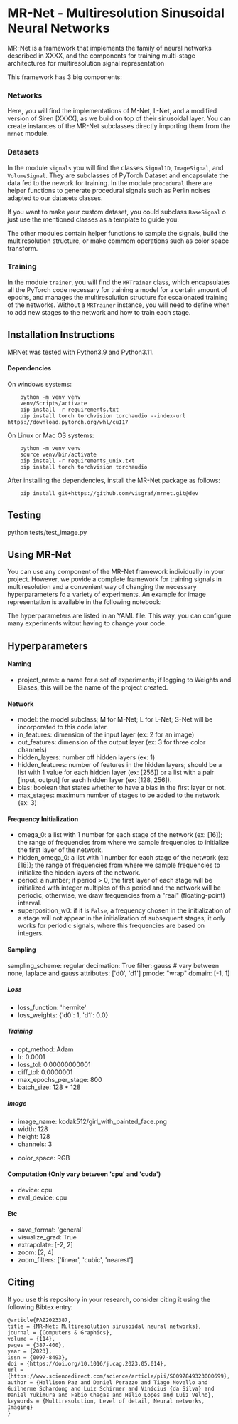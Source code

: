 # MR-Net - Multiresolution Sinusoidal Neural Networks

MR-Net is a framework that implements the family of neural networks described in XXXX, and the components for training multi-stage architectures for multiresolution signal representation

This framework has 3 big components:

### Networks

Here, you will find the implementations of M-Net, L-Net, and a modified version of Siren [XXXX], as we build on top of their sinusoidal layer. You can create instances of the MR-Net subclasses directly importing them from the `mrnet` module.

### Datasets

In the module `signals` you will find the classes `Signal1D`, `ImageSignal`, and `VolumeSignal`. They are subclasses of PyTorch Dataset and encapsulate the data fed to the nework for training. In the module `procedural` there are helper functions to generate procedural signals such as Perlin noises adapted to our datasets classes.

If you want to make your custom dataset, you could subclass `BaseSignal` o just use the mentioned classes as a template to guide you.

The other modules contain helper functions to sample the signals, build the multiresolution structure, or make commom operations such as color space transform.

### Training

In the module `trainer`, you will find the `MRTrainer` class, which encapsulates all the PyTorch code necessary for training a model for a certain amount of epochs, and manages the multiresolution structure for escalonated training of the networks. Without a `MRTrainer` instance, you will need to define when to add new stages to the network and how to train each stage. 

## Installation Instructions

MRNet was tested with Python3.9 and Python3.11.

#### Dependencies

On windows systems:
```
    python -m venv venv
    venv/Scripts/activate
    pip install -r requirements.txt
    pip install torch torchvision torchaudio --index-url https://download.pytorch.org/whl/cu117
```

On Linux or Mac OS systems:
```
    python -m venv venv
    source venv/bin/activate
    pip install -r requirements_unix.txt
    pip install torch torchvision torchaudio
```

After installing the dependencies, install the MR-Net package as follows:

```
    pip install git+https://github.com/visgraf/mrnet.git@dev
```

## Testing

python tests/test_image.py

## Using MR-Net

You can use any component of the MR-Net framework individually in your project. However, we povide a complete framework for training signals in multiresolution and a convenient way of changing the necessary hyperparameters fo a variety of experiments. An example for image representation is available in the following notebook:


The hyperparameters are listed in an YAML file. This way, you can configure many experiments witout having to change your code.

## Hyperparameters

#### Naming
- project_name: a name for a set of experiments; if logging to Weights and Biases, this will be the name of the project created.

#### Network
- model: the model subclass; M for M-Net; L for L-Net; S-Net will be incorporated to this code later.
- in_features: dimension of the input layer (ex: 2 for an image)
- out_features: dimension of the output layer (ex: 3 for three color channels)
- hidden_layers: number off hidden layers (ex: 1)
- hidden_features: number of features in the hidden layers; should be a list with 1 value for each hidden layer (ex: [256]) or a list with a pair [input, output] for each hidden layer (ex: [128, 256]).
- bias: boolean that states whether to have a bias in the first layer or not.
- max_stages: maximum number of stages to be added to the network (ex: 3)

#### Frequency Initialization
- omega_0: a list with 1 number for each stage of the network (ex: [16]); the range of frequencies from where we sample frequencies to initialize the first layer of the network.
- hidden_omega_0: a list with 1 number for each stage of the network (ex: [16]); the range of frequencies from where we sample frequencies to initialize the hidden layers of the network.
- period: a number; if period $\gt$ 0, the first layer of each stage will be initialized with integer multiples of this period and the network will be periodic; otherwise, we draw frequencies from a "real" (floating-point) interval.
- superposition_w0: if it is `False`, a frequency chosen in the initialization of a stage will not appear in the initialization of subsequent stages; it only works for periodic signals, where this frequencies are based on integers.

#### Sampling
sampling_scheme: regular
decimation: True
filter: gauss # vary between none, laplace and gauss
attributes: ['d0', 'd1']
pmode: "wrap"
domain: [-1, 1]

##### Loss
- loss_function: 'hermite'
- loss_weights: {'d0': 1, 'd1': 0.0}

##### Training
- opt_method: Adam
- lr: 0.0001
- loss_tol: 0.00000000001
- diff_tol: 0.0000001
- max_epochs_per_stage: 800
- batch_size: 128 * 128

##### Image
- image_name: kodak512/girl_with_painted_face.png
- width: 128
- height: 128
- channels: 3
<!-- # see: https://pillow.readthedocs.io/en/stable/handbook/concepts.html#concept-modes -->
- color_space: RGB

#### Computation (Only vary between 'cpu' and 'cuda')
- device: cpu
- eval_device: cpu

#### Etc
- save_format: 'general'
- visualize_grad: True
- extrapolate: [-2, 2]
- zoom: [2, 4]
- zoom_filters: ['linear', 'cubic', 'nearest']


## Citing

If you use this repository in your research, consider citing it using the following Bibtex entry:

```
@article{PAZ2023387,
title = {MR-Net: Multiresolution sinusoidal neural networks},
journal = {Computers & Graphics},
volume = {114},
pages = {387-400},
year = {2023},
issn = {0097-8493},
doi = {https://doi.org/10.1016/j.cag.2023.05.014},
url = {https://www.sciencedirect.com/science/article/pii/S0097849323000699},
author = {Hallison Paz and Daniel Perazzo and Tiago Novello and Guilherme Schardong and Luiz Schirmer and Vinícius {da Silva} and Daniel Yukimura and Fabio Chagas and Hélio Lopes and Luiz Velho},
keywords = {Multiresolution, Level of detail, Neural networks, Imaging}
}
```

